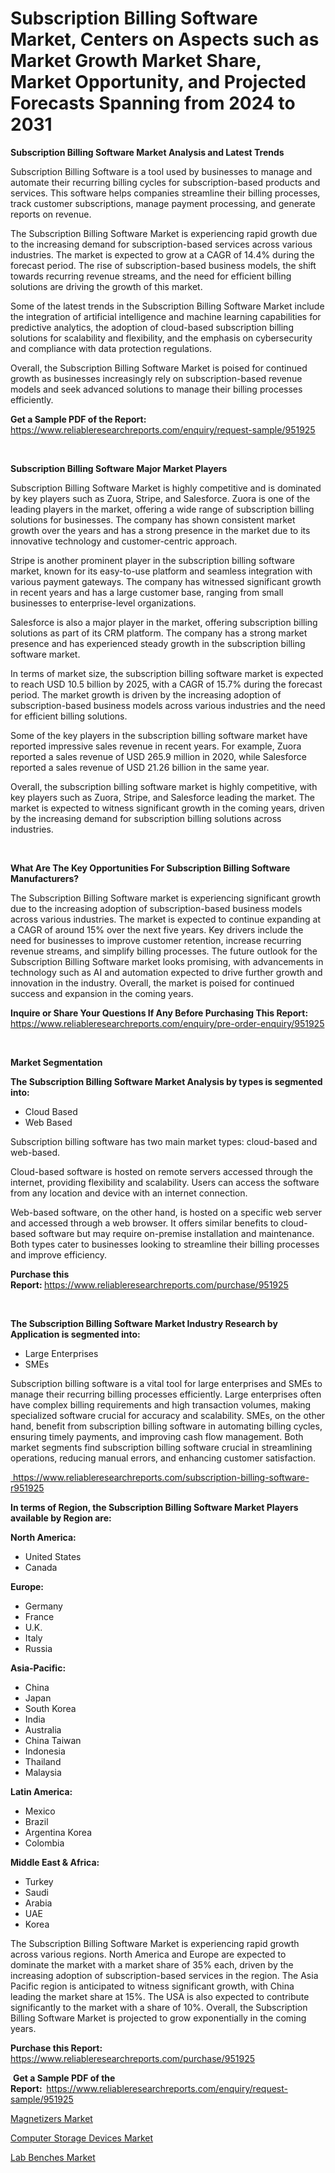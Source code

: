 <p><h1>Subscription Billing Software Market, Centers on Aspects such as Market Growth Market Share, Market Opportunity, and Projected Forecasts Spanning from 2024 to 2031</h1></p><p><strong>Subscription Billing Software Market Analysis and Latest Trends</strong></p>
<p><p>Subscription Billing Software is a tool used by businesses to manage and automate their recurring billing cycles for subscription-based products and services. This software helps companies streamline their billing processes, track customer subscriptions, manage payment processing, and generate reports on revenue.</p><p>The Subscription Billing Software Market is experiencing rapid growth due to the increasing demand for subscription-based services across various industries. The market is expected to grow at a CAGR of 14.4% during the forecast period. The rise of subscription-based business models, the shift towards recurring revenue streams, and the need for efficient billing solutions are driving the growth of this market.</p><p>Some of the latest trends in the Subscription Billing Software Market include the integration of artificial intelligence and machine learning capabilities for predictive analytics, the adoption of cloud-based subscription billing solutions for scalability and flexibility, and the emphasis on cybersecurity and compliance with data protection regulations.</p><p>Overall, the Subscription Billing Software Market is poised for continued growth as businesses increasingly rely on subscription-based revenue models and seek advanced solutions to manage their billing processes efficiently.</p></p>
<p><strong>Get a Sample PDF of the Report:&nbsp;</strong> <a href="https://www.reliableresearchreports.com/enquiry/request-sample/951925">https://www.reliableresearchreports.com/enquiry/request-sample/951925</a></p>
<p>&nbsp;</p>
<p><strong>Subscription Billing Software Major Market Players</strong></p>
<p><p>Subscription Billing Software Market is highly competitive and is dominated by key players such as Zuora, Stripe, and Salesforce. Zuora is one of the leading players in the market, offering a wide range of subscription billing solutions for businesses. The company has shown consistent market growth over the years and has a strong presence in the market due to its innovative technology and customer-centric approach.</p><p>Stripe is another prominent player in the subscription billing software market, known for its easy-to-use platform and seamless integration with various payment gateways. The company has witnessed significant growth in recent years and has a large customer base, ranging from small businesses to enterprise-level organizations.</p><p>Salesforce is also a major player in the market, offering subscription billing solutions as part of its CRM platform. The company has a strong market presence and has experienced steady growth in the subscription billing software market.</p><p>In terms of market size, the subscription billing software market is expected to reach USD 10.5 billion by 2025, with a CAGR of 15.7% during the forecast period. The market growth is driven by the increasing adoption of subscription-based business models across various industries and the need for efficient billing solutions.</p><p>Some of the key players in the subscription billing software market have reported impressive sales revenue in recent years. For example, Zuora reported a sales revenue of USD 265.9 million in 2020, while Salesforce reported a sales revenue of USD 21.26 billion in the same year.</p><p>Overall, the subscription billing software market is highly competitive, with key players such as Zuora, Stripe, and Salesforce leading the market. The market is expected to witness significant growth in the coming years, driven by the increasing demand for subscription billing solutions across industries.</p></p>
<p>&nbsp;</p>
<p><strong>What Are The Key Opportunities For Subscription Billing Software Manufacturers?</strong></p>
<p><p>The Subscription Billing Software market is experiencing significant growth due to the increasing adoption of subscription-based business models across various industries. The market is expected to continue expanding at a CAGR of around 15% over the next five years. Key drivers include the need for businesses to improve customer retention, increase recurring revenue streams, and simplify billing processes. The future outlook for the Subscription Billing Software market looks promising, with advancements in technology such as AI and automation expected to drive further growth and innovation in the industry. Overall, the market is poised for continued success and expansion in the coming years.</p></p>
<p><strong>Inquire or Share Your Questions If Any Before Purchasing This Report:</strong> <a href="https://www.reliableresearchreports.com/enquiry/pre-order-enquiry/951925">https://www.reliableresearchreports.com/enquiry/pre-order-enquiry/951925</a></p>
<p>&nbsp;</p>
<p><strong>Market Segmentation</strong></p>
<p><strong>The Subscription Billing Software Market Analysis by types is segmented into:</strong></p>
<p><ul><li>Cloud Based</li><li>Web Based</li></ul></p>
<p><p>Subscription billing software has two main market types: cloud-based and web-based. </p><p>Cloud-based software is hosted on remote servers accessed through the internet, providing flexibility and scalability. Users can access the software from any location and device with an internet connection.</p><p>Web-based software, on the other hand, is hosted on a specific web server and accessed through a web browser. It offers similar benefits to cloud-based software but may require on-premise installation and maintenance. Both types cater to businesses looking to streamline their billing processes and improve efficiency.</p></p>
<p><strong>Purchase this Report:&nbsp;</strong><a href="https://www.reliableresearchreports.com/purchase/951925">https://www.reliableresearchreports.com/purchase/951925</a></p>
<p>&nbsp;</p>
<p><strong>The Subscription Billing Software Market Industry Research by Application is segmented into:</strong></p>
<p><ul><li>Large Enterprises</li><li>SMEs</li></ul></p>
<p><p>Subscription billing software is a vital tool for large enterprises and SMEs to manage their recurring billing processes efficiently. Large enterprises often have complex billing requirements and high transaction volumes, making specialized software crucial for accuracy and scalability. SMEs, on the other hand, benefit from subscription billing software in automating billing cycles, ensuring timely payments, and improving cash flow management. Both market segments find subscription billing software crucial in streamlining operations, reducing manual errors, and enhancing customer satisfaction.</p></p>
<p><a href="https://www.reliableresearchreports.com/subscription-billing-software-r951925">&nbsp;https://www.reliableresearchreports.com/subscription-billing-software-r951925</a></p>
<p><strong>In terms of Region, the Subscription Billing Software Market Players available by Region are:</strong></p>
<p>
    <p> <strong> North America: </strong>
        <ul>
            <li>United States</li>
            <li>Canada</li>
        </ul>
        </p> 
    <p> <strong> Europe: </strong>
        <ul>
            <li>Germany</li>
            <li>France</li>
            <li>U.K.</li>
            <li>Italy</li>
            <li>Russia</li>
        </ul>
        </p> 
    <p> <strong> Asia-Pacific: </strong>
        <ul>
            <li>China</li>
            <li>Japan</li>
            <li>South Korea</li>
            <li>India</li>
            <li>Australia</li>
            <li>China Taiwan</li>
            <li>Indonesia</li>
            <li>Thailand</li>
            <li>Malaysia</li>
        </ul>
        </p> 
    <p> <strong> Latin America: </strong>
        <ul>
            <li>Mexico</li>
            <li>Brazil</li>
            <li>Argentina Korea</li>
            <li>Colombia</li>
        </ul>
        </p> 
    <p> <strong> Middle East & Africa: </strong>
        <ul>
            <li>Turkey</li>
            <li>Saudi</li>
            <li>Arabia</li>
            <li>UAE</li>
            <li>Korea</li>
        </ul>
    </p>
    </p>
<p><p>The Subscription Billing Software Market is experiencing rapid growth across various regions. North America and Europe are expected to dominate the market with a market share of 35% each, driven by the increasing adoption of subscription-based services in the region. The Asia Pacific region is anticipated to witness significant growth, with China leading the market share at 15%. The USA is also expected to contribute significantly to the market with a share of 10%. Overall, the Subscription Billing Software Market is projected to grow exponentially in the coming years.</p></p>
<p><strong>Purchase this Report: </strong><a href="https://www.reliableresearchreports.com/purchase/951925">https://www.reliableresearchreports.com/purchase/951925</a></p>
<p>&nbsp;<strong>Get a Sample PDF of the Report:&nbsp;&nbsp;</strong><a href="https://www.reliableresearchreports.com/enquiry/request-sample/951925">https://www.reliableresearchreports.com/enquiry/request-sample/951925</a></p>
<p><strong></strong></p>
<p><p><a href="https://www.linkedin.com/pulse/magnetizers-market-exploring-share-trends-future-growth-u1cte">Magnetizers Market</a></p><p><a href="https://www.linkedin.com/pulse/decoding-computer-storage-devices-market-metrics-share-trends-3xfre">Computer Storage Devices Market</a></p><p><a href="https://www.linkedin.com/pulse/lab-benches-market-trends-analysis-forecasted-period-2024-2031-0bjce">Lab Benches Market</a></p></p>